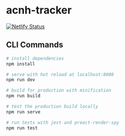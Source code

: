 # acnh-tracker

[![Netlify Status](https://api.netlify.com/api/v1/badges/1671ee90-895c-4d71-aaca-62b263f16802/deploy-status)](https://app.netlify.com/sites/ac-tracker/deploys)

## CLI Commands

``` bash
# install dependencies
npm install

# serve with hot reload at localhost:8080
npm run dev

# build for production with minification
npm run build

# test the production build locally
npm run serve

# run tests with jest and preact-render-spy
npm run test
```
